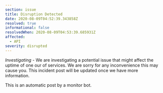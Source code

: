 ```yaml
---
section: issue
title: Disruption Detected
date: 2020-08-09T04:52:39.343858Z
resolved: true
informational: false
resolvedWhen: 2020-08-09T04:53:39.685931Z
affected:
  - API
severity: disrupted
---
```

*Investigating* - We are investigating a potential issue that might affect the uptime of one our of services. We are sorry for any inconvenience this may cause you. This incident post will be updated once we have more information.

This is an automatic post by a monitor bot.
        